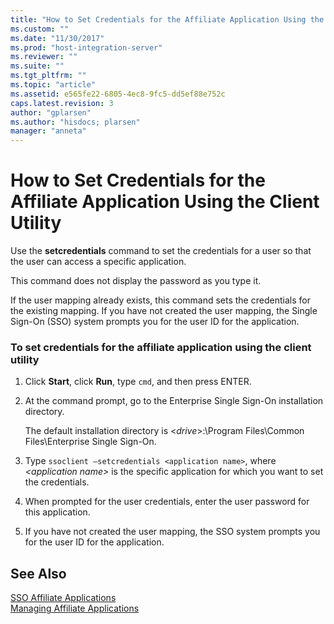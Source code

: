 ```yaml
---
title: "How to Set Credentials for the Affiliate Application Using the Client Utility | Microsoft Docs"
ms.custom: ""
ms.date: "11/30/2017"
ms.prod: "host-integration-server"
ms.reviewer: ""
ms.suite: ""
ms.tgt_pltfrm: ""
ms.topic: "article"
ms.assetid: e565fe22-6805-4ec8-9fc5-dd5ef88e752c
caps.latest.revision: 3
author: "gplarsen"
ms.author: "hisdocs; plarsen"
manager: "anneta"
---
```

# How to Set Credentials for the Affiliate Application Using the Client Utility
Use the **setcredentials** command to set the credentials for a user so that the user can access a specific application.  
  
 This command does not display the password as you type it.  
  
 If the user mapping already exists, this command sets the credentials for the existing mapping. If you have not created the user mapping, the Single Sign-On (SSO) system prompts you for the user ID for the application.  
  
### To set credentials for the affiliate application using the client utility  
  
1.  Click **Start**, click **Run**, type `cmd`, and then press ENTER.  
  
2.  At the command prompt, go to the Enterprise Single Sign-On installation directory.  
  
     The default installation directory is \<*drive*>:\Program Files\Common Files\Enterprise Single Sign-On.  
  
3.  Type `ssoclient –setcredentials <application name>`, where *\<application name>* is the specific application for which you want to set the credentials.  
  
4.  When prompted for the user credentials, enter the user password for this application.  
  
5.  If you have not created the user mapping, the SSO system prompts you for the user ID for the application.  
  
## See Also  
 [SSO Affiliate Applications](../esso/sso-affiliate-applications.md)   
 [Managing Affiliate Applications](../esso/managing-affiliate-applications.md)